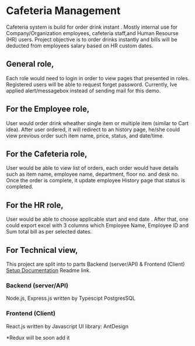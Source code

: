 # Cafeteria Management
Cafeteria system is build for order drink instant . Mostly internal use for  Company/Organization employees, cafeteria staff,and Human Resourse (HR) users. Project objective is to order drinks instantly and bills will be deducted from employees salary based on HR custom dates.

## General role,
Each role would need to login in order to view pages that presented in roles.
Registered users will be able to request forget password.
Currently, Ive applied alert/messagebox instead of sending mail for this demo. 

## For the Employee role,
User would order drink wheather single item or multiple item (similar to Cart idea). After user ordered, it will redirect to an history page, he/she could view previous order such item name, price, status, and date/time.

## For the Cafeteria role, 
User would be able to view list of orders, each order would have details such as item name, employee name, department, floor no. and desk no. Once the order is complete, it update employee History page that status is completed.

## For the HR role, 
User would be able to choose applicable start and end date . After that, one could export excel with 3 columns which Employee Name, Employee ID and Sum total bill as per selected dates.

## For Technical view, 
This project are split into to parts Backend (server/API) & Frontend (Client) [Setup Documentation](/backend/READ.md) Readme link.

### Backend (server/API)
Node.js, Express.js written by Typescipt
PostgresSQL

### Frontend (Client)
React.js written by Javascript
UI library: AntDesign

*Redux will be soon add it








 